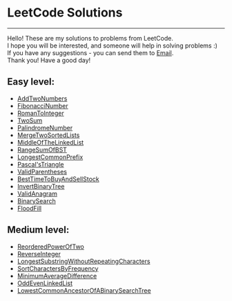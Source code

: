 # LeetCode Solutions

---
Hello! These are my solutions to problems from LeetCode.  
I hope you will be interested, and someone will help in solving problems :)  
If you have any suggestions - you can send them to [Email](mailto:viktorovio@yahoo.com).  
Thank you! Have a good day!

## Easy level:
- [AddTwoNumbers](https://github.com/ViktorovIO/LeetCode/tree/master/src/Problems/Easy/AddTwoNumbers)
- [FibonacciNumber](https://github.com/ViktorovIO/LeetCode/tree/master/src/Problems/Easy/FibonacciNumber)
- [RomanToInteger](https://github.com/ViktorovIO/LeetCode/tree/master/src/Problems/Easy/RomanToInteger)
- [TwoSum](https://github.com/ViktorovIO/LeetCode/tree/master/src/Problems/Easy/TwoSum)
- [PalindromeNumber](https://github.com/ViktorovIO/LeetCode/tree/master/src/Problems/Easy/PalindromeNumber)
- [MergeTwoSortedLists](https://github.com/ViktorovIO/LeetCode/tree/master/src/Problems/Easy/MergeTwoSortedLists)
- [MiddleOfTheLinkedList](https://github.com/ViktorovIO/LeetCode/tree/master/src/Problems/Easy/MiddleOfTheLinkedList)
- [RangeSumOfBST](https://github.com/ViktorovIO/LeetCode/tree/master/src/Problems/Easy/RangeSumOfBST)
- [LongestCommonPrefix](https://github.com/ViktorovIO/LeetCode/tree/master/src/Problems/Easy/LongestCommonPrefix)
- [Pascal'sTriangle](https://github.com/ViktorovIO/LeetCode/tree/master/src/Problems/Easy/Pascal'sTriangle)
- [ValidParentheses](https://github.com/ViktorovIO/LeetCode/tree/master/src/Problems/Easy/ValidParentheses)
- [BestTimeToBuyAndSellStock](https://github.com/ViktorovIO/LeetCode/tree/master/src/Problems/Easy/BestTimeToBuyAndSellStock)
- [InvertBinaryTree](https://github.com/ViktorovIO/LeetCode/tree/master/src/Problems/Easy/InvertBinaryTree)
- [ValidAnagram](https://github.com/ViktorovIO/LeetCode/tree/master/src/Problems/Easy/ValidAnagram)
- [BinarySearch](https://github.com/ViktorovIO/LeetCode/tree/master/src/Problems/Easy/BinarySearch)
- [FloodFill](https://github.com/ViktorovIO/LeetCode/tree/master/src/Problems/Easy/FloodFill)

## Medium level:
- [ReorderedPowerOfTwo](https://github.com/ViktorovIO/LeetCode/blob/master/src/Problems/Medium/ReorderedPowerOfTwo/)
- [ReverseInteger](https://github.com/ViktorovIO/LeetCode/blob/master/src/Problems/Medium/ReverseInteger/)
- [LongestSubstringWithoutRepeatingCharacters](https://github.com/ViktorovIO/LeetCode/blob/master/src/Problems/Medium/LongestSubstringWithoutRepeatingCharacters/)
- [SortCharactersByFrequency](https://github.com/ViktorovIO/LeetCode/blob/master/src/Problems/Medium/SortCharactersByFrequency/)
- [MinimumAverageDifference](https://github.com/ViktorovIO/LeetCode/blob/master/src/Problems/Medium/MinimumAverageDifference/)
- [OddEvenLinkedList](https://github.com/ViktorovIO/LeetCode/blob/master/src/Problems/Medium/OddEvenLinkedList/)
- [LowestCommonAncestorOfABinarySearchTree](https://github.com/ViktorovIO/LeetCode/blob/master/src/Problems/Medium/LowestCommonAncestorOfABinarySearchTree/)